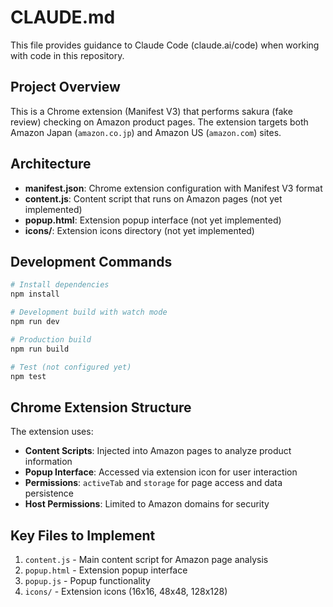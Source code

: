 # CLAUDE.md

This file provides guidance to Claude Code (claude.ai/code) when working with code in this repository.

## Project Overview

This is a Chrome extension (Manifest V3) that performs sakura (fake review) checking on Amazon product pages. The extension targets both Amazon Japan (`amazon.co.jp`) and Amazon US (`amazon.com`) sites.

## Architecture

- **manifest.json**: Chrome extension configuration with Manifest V3 format
- **content.js**: Content script that runs on Amazon pages (not yet implemented)
- **popup.html**: Extension popup interface (not yet implemented)
- **icons/**: Extension icons directory (not yet implemented)

## Development Commands

```bash
# Install dependencies
npm install

# Development build with watch mode
npm run dev

# Production build
npm run build

# Test (not configured yet)
npm test
```

## Chrome Extension Structure

The extension uses:
- **Content Scripts**: Injected into Amazon pages to analyze product information
- **Popup Interface**: Accessed via extension icon for user interaction
- **Permissions**: `activeTab` and `storage` for page access and data persistence
- **Host Permissions**: Limited to Amazon domains for security

## Key Files to Implement

1. `content.js` - Main content script for Amazon page analysis
2. `popup.html` - Extension popup interface
3. `popup.js` - Popup functionality
4. `icons/` - Extension icons (16x16, 48x48, 128x128)